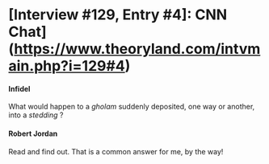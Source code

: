 # [Interview #129, Entry #4]: CNN Chat](https://www.theoryland.com/intvmain.php?i=129#4)

#### Infidel

What would happen to a
*gholam*
suddenly deposited, one way or another, into a
*stedding*
?

#### Robert Jordan

Read and find out. That is a common answer for me, by the way!

